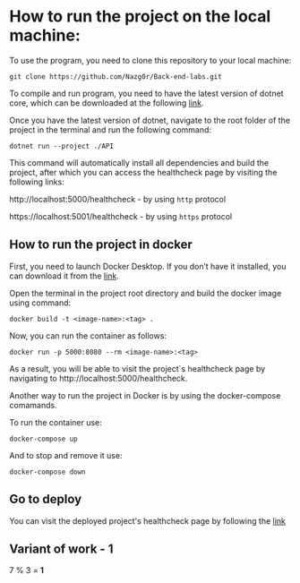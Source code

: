 # How to run the project on the local machine:

To use the program, you need to clone this repository to your local machine:
```
git clone https://github.com/Nazg0r/Back-end-labs.git
```

To compile and run program, you need to have the latest version of dotnet core, which can be downloaded at the following [link](https://dotnet.microsoft.com/en-us/download/dotnet/8.0).

Once you have the latest version of dotnet, navigate to the root folder of the project in the terminal and run the following command:
```
dotnet run --project ./API
```
This command will automatically install all dependencies and build the project, after which you can access the healthcheck page by visiting the following links:

http://localhost:5000/healthcheck - by using `http` protocol

https://localhost:5001/healthcheck - by using `https` protocol

## How to run the project in docker

First, you need to launch Docker Desktop. If you don’t have it installed, you can download it from the [link](https://www.docker.com/products/docker-desktop/).

Open the terminal in the project root directory and build the docker image using command:
```
docker build -t <image-name>:<tag> .
```

Now, you can run the container as follows: 
```
docker run -p 5000:8080 --rm <image-name>:<tag>
```

As a result, you will be able to visit the project`s healthcheck page by navigating to http://localhost:5000/healthcheck.

Another way to run the project in Docker is by using the docker-compose comamands.

To run the container use: 
```
docker-compose up
```

And to stop and remove it use:
```
docker-compose down
```

## Go to deploy

You can visit the deployed project's healthcheck page by following the [link](https://back-end-labs-14cq.onrender.com/healthcheck)

## Variant of work - 1
7 % 3 = **1**
